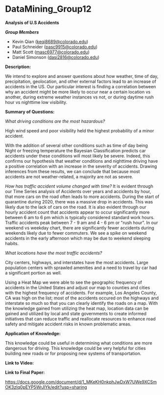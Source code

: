 # DataMining_Group12

**Analysis of U.S Accidents** 

***Group Members*** 

- Kevin Qian (keqi8689@colorado.edu)
- Paul Schneider (pasc9915@colorado.edu)
- Matt Scott (masc6977@colorado.edu)
- Daniel Simonson (dasi2816@colorado.edu)

**Description:**

We intend to explore and answer questions about how weather, time of day, precipitation, geolocation, and other external factors lead to an increase of accidents in the US.  Our particular interest is finding a correlation between why an accident might be more likely to occur near a certain location vs another, during extreme weather instances vs not, or during daytime rush hour vs nighttime low visibility.

**Summary of Questions:**

*What driving conditions are the most hazardous?*

High wind speed and poor visibility held the highest probability of a minor accident.

With the addition of several other conditions such as time of day being Night or freezing temperature the Bayesian Classification predicts car accidents under these conditions will most likely be severe. Indeed, this confirms our hypothesis that weather conditions and nighttime driving have a positive correlation with an increase in the severity of accidents. Drawing inferences from these results, we can conclude that because most accidents are not weather-related, a majority are not as severe. 

*How has traffic accident volume changed with time?*
It is evident through our Time Series analysis of Accidents over years and accidents by hour, that more cars on the road often leads to more accidents. During the start of quarantine during 2020, there was a massive drop in accidents. This was likely due to the lack of cars on the road. It is also evident through our hourly accident count that accidents appear to occur significantly more between 6 am to 6 pm which is typically considered standard work hours. Traffic accidents peak between 7 - 9 am and 4 - 6 pm or "rush hour". In our weekend vs weekday chart, there are significantly fewer accidents during weekends likely due to fewer commuters. We see a spike on weekend accidents in the early afternoon which may be due to weekend sleeping habits.


*What locations have the most traffic accidents?*

City centers, highways, and interstates have the most accidents. Large population centers with sprawled amenities and a need to travel by car had a significant portion as well.

Using a Heat Map we were able to see the geographic frequency of accidents in the United States and adjust our map to counties and cities with the highest frequency of accidents. For example, Los Angeles County, CA was high on the list; most of the accidents occured on the highways and interstate so much so that you can clearly identify the roads on a map. With the knowledge gained from utilizing the heat map, location data can be gained and utilized by local and state governments to create informed initiatives that can reduce traffic and reallocate resources to enhance road safety and mitigate accident risks in known problematic areas.


**Application of Knowledge:**

This knowledge could be useful in determining what conditions are more dangerous for driving. This knowledge could be very helpful for cities building new roads or for proposing new systems of transportation. 


**Link to Video:**

**Link to Final Paper:**

https://docs.google.com/document/d/1_MKeKH0nkphJwDxW7UWe9XCSmOK3zIq0pEYP5WrJlYk/edit?usp=sharing
